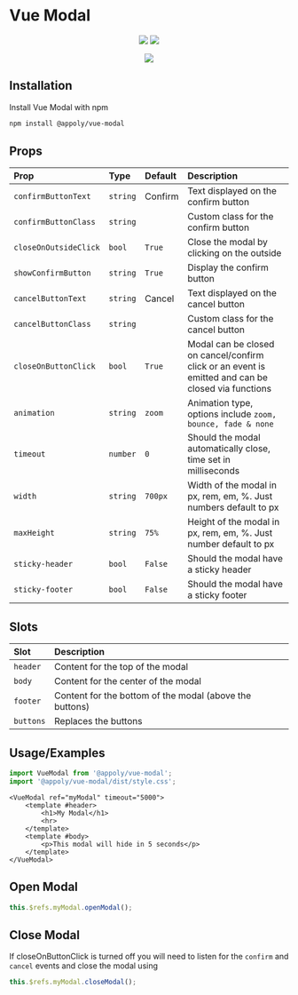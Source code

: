 # Vue Modal

<p align="center">
  <img src="https://img.shields.io/npm/v/@appoly/vue-modal" />
  <img src="https://img.shields.io/npm/dt/@appoly/vue-modal" />
</p>


<p align="center">
  <img src="https://www.appoly.co.uk/app/uploads/2022/07/vue-modal-2.gif" />
</p>

## Installation

Install Vue Modal with npm

```bash
npm install @appoly/vue-modal
```

## Props

| Prop                  | Type     | Default | Description                                                                                        |
| :-------------------- | :------- | :------ | :------------------------------------------------------------------------------------------------- |
| `confirmButtonText`   | `string` | Confirm | Text displayed on the confirm button                                                               |
| `confirmButtonClass`  | `string` |         | Custom class for the confirm button                                                                |
| `closeOnOutsideClick` | `bool`   | `True`  | Close the modal by clicking on the outside                                                         |
| `showConfirmButton`   | `string` | `True`  | Display the confirm button                                                                         |
| `cancelButtonText`    | `string` | Cancel  | Text displayed on the cancel button                                                                |
| `cancelButtonClass`   | `string` |         | Custom class for the cancel button                                                                 |
| `closeOnButtonClick`  | `bool`   | `True`  | Modal can be closed on cancel/confirm click or an event is emitted and can be closed via functions |
| `animation`           | `string` | `zoom`  | Animation type, options include `zoom, bounce, fade & none`                                        |
| `timeout`             | `number` | `0`     | Should the modal automatically close, time set in milliseconds                                     |
| `width`               | `string` | `700px` | Width of the modal in px, rem, em, %. Just numbers default to px                                   |
| `maxHeight`           | `string` | `75%`   | Height of the modal in px, rem, em, %. Just number default to px                                   |
| `sticky-header`       | `bool`   | `False` | Should the modal have a sticky header                                                              |
| `sticky-footer`       | `bool`   | `False` | Should the modal have a sticky footer                                                              |

## Slots

| Slot      | Description                                             |
| :-------- | :------------------------------------------------------ |
| `header`  | Content for the top of the modal                        |
| `body`    | Content for the center of the modal                     |
| `footer`  | Content for the bottom of the modal (above the buttons) |
| `buttons` | Replaces the buttons                                    |

## Usage/Examples

```javascript
import VueModal from '@appoly/vue-modal';
import '@appoly/vue-modal/dist/style.css';
```

```vue
<VueModal ref="myModal" timeout="5000">
    <template #header>
        <h1>My Modal</h1>
        <hr>
    </template>
    <template #body>
        <p>This modal will hide in 5 seconds</p>
    </template>
</VueModal>
```
## Open Modal
```javascript
this.$refs.myModal.openModal();
```

## Close Modal
If closeOnButtonClick is turned off you will need to listen for the `confirm` and `cancel` events and close the modal using

```javascript
this.$refs.myModal.closeModal();
```
